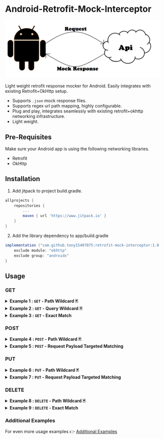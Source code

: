 # Android-Retrofit-Mock-Interceptor

![enter image description here](https://github.com/tony15407075/retrofit-mock-interceptor/blob/master/static/logo.png)

Light weight retrofit response mocker for Android.  Easily integrates with existing Retrofit+OkHttp setup.

 - Supports `.json` mock response files.
 - Supports regex url path mapping, highly configurable.
 - Plug and play, integrates seamlessly with existing retrofit+okhttp networking infrastructure.
 - Light weight.
## Pre-Requisites
Make sure your Android app is using the following networking libraries.
 - Retrofit
 - OkHttp

## Installation
1. Add jitpack to project build.gradle.
```gradle
allprojects {
    repositories {
        ...
        maven { url 'https://www.jitpack.io' }
    }
}
```
2. Add the library dependency to app/build.gradle

```gradle
implementation ("com.github.tony15407075:retrofit-mock-interceptor:1.0.1") {
    exclude module: "okhttp"
    exclude group: "androidx"
}
```

## Usage
### GET
<details><summary><b>Example 1 : <code>GET</code> - Path Wildcard 🃏</b></summary>
<p>

1.  Suppose you have defined this retrofit `GET` request in your app.
```kotlin
// Suppose full url = https://www.base_url.com/user/{id}
@GET("user/{id}")
fun getUser(@Path("id") id: String) : Call<User>
```

2.  To mock the above `GET` request, you need to map it to a `GetRequestMock`, with the proper regex pattern.
```kotlin
class GetUserMockSuccess : GetRequestMock {

    override fun urlPattern(): Pattern {
        // https://www.base_url.com/user/2 --> Match
        // https://www.base_url.com/user/10 --> Match
        // https://www.base_url.com/user/223 --> Match
        // https://www.base_url.com/user/tommy --> Non_Match

        // Mock class maps to below url pattern
        return Pattern.compile("https://www.base_url.com/user/[0-9]+")
    }

    override fun response(): MockResponse {
        // Returns this [MockResponse] upon successfully intercepting request with url pattern defined above
        return GetUserMockResponse()
    }
}
```

3.  Next define a corresponding `MockResponse` object.
```kotlin
class GetUserMockResponse : MockResponse {
    override fun fileResId(): Int {
        // .json file of the mock response
        return R.raw.get_user_mock_response
    }

    override fun statusCode(): Int {
        // status code of the response
        return 200
    }
}
```

4.  Create a `get_user_mock_response.json` your resources `/res/raw/` directory.  [examples](https://github.com/tony15407075/retrofit-mock-interceptor/blob/master/app/src/debug/res/raw/test_mock_get_success.json).

5.  Populate the `get_user_mock_response.json`.

```json
{
    "name" :  "name-mock",
    "message" : "message-mock",
    "id" :  23,
    "age" : 30
}
```

6.  Add `MockInterceptor` to your retrofit's `OkHttpClient` configuration.
```kotlin
val mockRequests = listOf<MockRequest>(
    GetUserMockSuccess()
    // Add additional MockRequests to this list
)

// resources = context.getResources()
val mockInterceptor = MockInterceptor(resources, mockRequests)

OkHttpClient okHttpClient = new OkHttpClient.Builder()
    .addInterceptor(mockInterceptor)
    .build();

Retrofit retrofit = new Retrofit.Builder()
    .baseUrl("your_api_base_url")
    .client(okHttpClient)
    .build();
```

7.  Done!  Now every retrofit `Get` request with url pattern matching `https://www.base_url.com/user/[0-9]+`, you will receive the mock response object define in ***step 5***.
</p>
</details>



<details><summary><b>Example 2 : <code>GET</code> - Query Wildcard 🃏</b></summary>
<p>

1.  Suppose you have defined this retrofit `GET` request in your app.
```kotlin
// Suppose full url = https://www.base_url.com/user?name=steve&age=21
@GET("user")
fun getUser(@Query("name") name: String, 
            @Query("age") age: Int) : Call<User>
```

2.  To mock the above `GET` request, you need to map it to a `GetRequestMock`, with the proper regex pattern.
```kotlin
class QueryUserMockSuccess : GetRequestMock {

    override fun urlPattern(): Pattern {
        // https://www.base_url.com/user?name=steve&age=21  => match
        // https://www.base_url.com/user?name=john&age=1    => match
        // https://www.base_url.com/user?name=Chris&age=32  => match
        
        // *Important* query symbol "?" must be wrapped around square brackets [?]
        return Pattern.compile("https://www.base_url.com/user[?]name=[a-zA-Z]+&age=[0-9]+")
    }

    override fun response(): MockResponse {
        // Returns this [MockResponse] upon successfully intercepting request with url pattern defined above
        return QueryUserMockResponse()
    }
}
```

3.  Next define a corresponding `MockResponse` object.
```kotlin
class QueryUserMockResponse : MockResponse {
    override fun fileResId(): Int {
        // .json file of the mock response
        return R.raw.query_user_mock_response
    }

    override fun statusCode(): Int {
        // status code of the response
        return 200
    }
}
```

4.  Create a `query_user_mock_response.json` your resources `/res/raw/` directory.  [examples](https://github.com/tony15407075/retrofit-mock-interceptor/blob/master/app/src/debug/res/raw/test_mock_get_success.json).

5.  Populate the `get_user_mock_response.json`.

```json
{
    "name" :  "name-mock",
    "message" : "message-mock",
    "id" :  23,
    "age" : 30
}
```

6.  Add `MockInterceptor` to your retrofit's `OkHttpClient` configuration.
```kotlin
val mockRequests = listOf<MockRequest>(
    QueryUserMockSuccess()
    // Add additional MockRequests to this list
)

// resources = context.getResources()
val mockInterceptor = MockInterceptor(resources, mockRequests)

OkHttpClient okHttpClient = new OkHttpClient.Builder()
    .addInterceptor(mockInterceptor)
    .build();

Retrofit retrofit = new Retrofit.Builder()
    .baseUrl("your_api_base_url")
    .client(okHttpClient)
    .build();
```

7.  Done!  Now every retrofit `Get` request with url pattern matching `https://www.base_url.com/user[?]name=[a-zA-Z]+&age=[0-9]+`, you will receive the mock response object define in ***step 5***.

</p>
</details>



<details><summary><b>Example 3 : <code>GET</code> - Exact Match</b></summary>
<p>

1.  Suppose you have defined this retrofit `GET` request in your app.
```kotlin
// Suppose full url = https://www.base_url.com/user?name=steve&age=21
@GET("user")
fun getUser(@Query("name") name: String, 
            @Query("age") age: Int) : Call<User>
```

2.  To mock the above `GET` request for a specific user `{name="%John%", age=-12}`.  First define the corresponding `GetRequestMock`.  

#### *Important !!* - For exact query/path matching make sure you include special characters (*&^%%# ... etc) for the unique query/path values.  This is require to differentiate between potential colliding wildcard (`*`) and unique url patterns.  Failure to do so might result in the wrong mock response object being returned.

#### ex
:black_joker: `Wildcard (*) pattern        : "https://www.base_url.com/user[?]name=[a-zA-Z]+&age=[0-9]+"`\
:x: `Exact Pattern   : "https://www.base_url.com/user[?]name=John&age=23" // Will get swallowed up by above regex pattern`\
:heavy_check_mark: `Exact Pattern:     : "https://www.base_url.com/user[?]name=#John#&age=-23"`


```kotlin
class QueryUserMockSuccess : GetRequestMock {
    override fun urlPattern(): Pattern {
        val uniqueName = "%John%"
        val uniqueAge = -12
        
        // *Important* query symbol "?" must be wrapped around square brackets [?]
        return Pattern.compile("https://www.base_url.com/user[?]name=${uniqueName}&age=${uniqueAge}")
    }

    override fun response(): MockResponse {
        // Returns this [MockResponse] upon successfully intercepting request with url pattern defined above
        return QueryUserMockResponse()
    }
}
```

3.  The rest of the steps are same as Example (1) or (2)

</p>
</details>

### POST

<details><summary><b>Example 4 : <code>POST</code> - Path Wildcard 🃏</b></summary>
<p>

1.  Suppose you have defined this retrofit `POST` request in your app.  
```kotlin  
// Suppose full url = https://www.base_url.com/user/12448  
@POST("user/{id}")  
fun createUser(@Path("id") int id, userPayload: UserPayload)
```  
2.  To mock the above `POST` request for any user `id`.  First define a `PostRequestMock`.  
```kotlin  
class PostUserMockSuccess : PostRequestMock {  
  
    override fun urlPattern(): Pattern {  
        return Pattern.compile("https://www.base_url.com/user/[0-9]+")  
    }  
  
    override fun response(): MockResponse {  
        return PostUserMockResponse()  
    }  
}  
```  
  
3.  Next define a corresponding `MockResponse` object.  
```kotlin  
class PostUserMockResponse : MockResponse {  
    override fun fileResId(): Int {  
        // .json file of the mock response    
        return R.raw.post_user_mock_response  
	}  
  
    override fun statusCode(): Int {  
        // status code of the response    
        return 200  
	}
}  
```  
4.  Create a `post_user_mock_response.json` your resources `/res/raw/` directory.  [examples](https://github.com/tony15407075/retrofit-mock-interceptor/blob/master/app/src/debug/res/raw/test_mock_get_success.json).  
  
5.  Populate the `post_user_mock_response.json`.  
  
```json  
{  
    "message" : "successfully created user with {id}"  
}  
```  
6.  Add `MockInterceptor` to your retrofit's `OkHttpClient` configuration.  
```kotlin  
val mockRequests = listOf<MockRequest>(  
    PostUserMockSuccess()  
    // Add additional MockRequests to this list  
)  
  
// resources = context.getResources()  
val mockInterceptor = MockInterceptor(resources, mockRequests)  
  
OkHttpClient okHttpClient = new OkHttpClient.Builder()  
	.addInterceptor(mockInterceptor)  
	.build();  
  
Retrofit retrofit = new Retrofit.Builder()  
	.baseUrl("your_api_base_url")  
	.client(okHttpClient)  
	.build();  
```  
  
7.  Done!  Now every retrofit `Post` request with **any user payload** for url pattern matching `https://www.base_url.com/user/[0-9]+`, you will receive the mock response object define in ***step 5***.
</p>
</details>



<details><summary><b>Example 5 : <code>POST</code> - Request Payload Targeted Matching  </b></summary>
<p>

1.  Suppose you have defined this retrofit  `POST`  request in your app.
```kotlin
// Suppose full url = https://www.base_url.com/user/12448  
@POST("user/{id}")  
fun createUser(@Path("id") int id, userPayload: UserPayload)
```
2. Now suppose you only want to mock the above :point_up:  `Post` for a specific userPayload.
```json
// Post request userPayload
{
	"name" : "John",
	"country" : "Canada",
	"age" : 23
}
```

3.  To mock the above `POST` request with the specific userPayload :point_up: , first create a `PostRequestMock` then `@override` the `customMatcher()`   and define your customised match logic.
```kotlin
class PostUserMockSuccess : PostRequestMock {  
  
    override fun urlPattern(): Pattern {  
        return Pattern.compile("https://www.base_url.com/user/[0-9]+")  
    }  
  
    override fun response(): MockResponse {  
        return PostUserMockResponse()  
    }

	/**
	  *  Define custom logic for matching mock with specific post request payload.
	  *  @Returns 
	  *        [true] if match is satisfied
	  *        [false] otherwise
	  */	
	override fun customMatcher(requestBody: String): Boolean {  
		// requestBody is the post requst payload in string, you might want to convert it
		// to a Kotlin/Java object for easier processing.  I used Gson() here, but any other
		// json parser is okay as well.
	    val postPayload= Gson().fromJson(requestBody, UserPostRequestPayload::class.java)  
	    
	    return postPayload.name == "John" &&
			   postPayload.country == "Canada" &&
			   postPayload.age == 23
	}
}  
```  
*The remaining steps (4,5,6,7) are the same as* **Example #4***

</p>
</details>



### PUT
<details><summary><b>Example 6 : <code>PUT</code> - Path Wildcard 🃏</b></summary>
<p>

1.  Suppose you have defined this retrofit `PUT` request in your app.  
```kotlin  
// Suppose full url = https://www.base_url.com/user/12448  
@POST("user/{id}")  
fun updateUser(@Path("id") int id, userPayload: UserPayload)
```

2.  To mock the above `PUT` request for any user `id`.  First define a `PutRequestMock`.  
```kotlin  
class PutUserMockSuccess : PutRequestMock {  
  
    override fun urlPattern(): Pattern {  
        return Pattern.compile("https://www.base_url.com/user/[0-9]+")  
    }  
  
    override fun response(): MockResponse {  
        return PutUserMockResponse()  
    }  
}
```  
_The remaining steps (3,4,5,6,7) are the same as_ `POST` **Example #4**.  *But you might need to change your object/class/variable naming accordingly as needed.*

</p>
</details>

<details><summary><b>Example 7 : <code>PUT</code> - Request Payload Targeted Matching</b></summary>
<p>

1.  *Refer to*  `POST`  **Example #5**, *but make sure to use the correct mock type* `PutRequestMock`

</p>
</details>


### DELETE  
<details><summary><b>Example 8 : <code>DELETE</code> - Path Wildcard 🃏</b></summary>  
<p>

1. Refer to `GET` **Example #1**, _but make sure to switch to correct mock type_ `DeleteRequestMock`

</p>
</details>  
  
<details><summary><b>Example 9 : <code>DELETE</code> - Exact Match</b></summary>  
<p>  

1. Refer to `GET` **Example #3**, _but make sure to switch to correct mock type_ `DeleteRequestMock`  

</p>  
</details>

### Additional Examples
For even more usage examples :point_right: [Additional Examples](https://github.com/tony15407075/retrofit-mock-interceptor/tree/master/app/src/test/java/com/tonymock/retrofitmockinterceptor)
